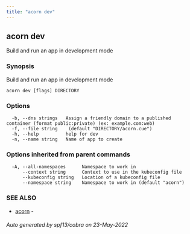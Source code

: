 ```yaml
---
title: "acorn dev"
---
```

## acorn dev

Build and run an app in development mode

### Synopsis

Build and run an app in development mode

```
acorn dev [flags] DIRECTORY
```

### Options

```
  -b, --dns strings   Assign a friendly domain to a published container (format public:private) (ex: example.com:web)
  -f, --file string    (default "DIRECTORY/acorn.cue")
  -h, --help          help for dev
  -n, --name string   Name of app to create
```

### Options inherited from parent commands

```
  -A, --all-namespaces      Namespace to work in
      --context string      Context to use in the kubeconfig file
      --kubeconfig string   Location of a kubeconfig file
      --namespace string    Namespace to work in (default "acorn")
```

### SEE ALSO

* [acorn](acorn.md)	 - 

###### Auto generated by spf13/cobra on 23-May-2022
